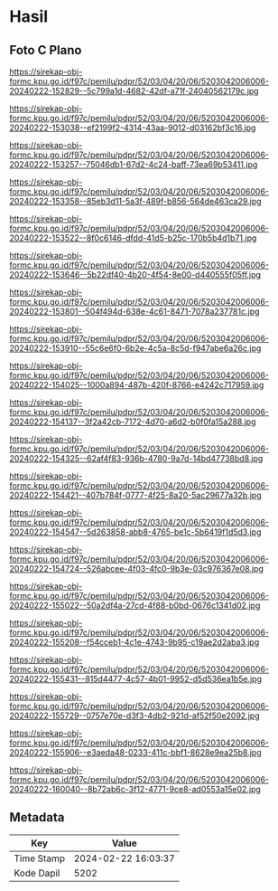 # Hasil

## Foto C Plano

https://sirekap-obj-formc.kpu.go.id/f97c/pemilu/pdpr/52/03/04/20/06/5203042006006-20240222-152829--5c799a1d-4682-42df-a71f-24040562179c.jpg

https://sirekap-obj-formc.kpu.go.id/f97c/pemilu/pdpr/52/03/04/20/06/5203042006006-20240222-153038--ef2199f2-4314-43aa-9012-d03162bf3c16.jpg

https://sirekap-obj-formc.kpu.go.id/f97c/pemilu/pdpr/52/03/04/20/06/5203042006006-20240222-153257--75046db1-67d2-4c24-baff-73ea69b53411.jpg

https://sirekap-obj-formc.kpu.go.id/f97c/pemilu/pdpr/52/03/04/20/06/5203042006006-20240222-153358--85eb3d11-5a3f-489f-b856-564de463ca29.jpg

https://sirekap-obj-formc.kpu.go.id/f97c/pemilu/pdpr/52/03/04/20/06/5203042006006-20240222-153522--8f0c6146-dfdd-41d5-b25c-170b5b4d1b71.jpg

https://sirekap-obj-formc.kpu.go.id/f97c/pemilu/pdpr/52/03/04/20/06/5203042006006-20240222-153646--5b22df40-4b20-4f54-8e00-d440555f05ff.jpg

https://sirekap-obj-formc.kpu.go.id/f97c/pemilu/pdpr/52/03/04/20/06/5203042006006-20240222-153801--504f494d-638e-4c61-8471-7078a237781c.jpg

https://sirekap-obj-formc.kpu.go.id/f97c/pemilu/pdpr/52/03/04/20/06/5203042006006-20240222-153910--55c6e6f0-6b2e-4c5a-8c5d-f947abe6a26c.jpg

https://sirekap-obj-formc.kpu.go.id/f97c/pemilu/pdpr/52/03/04/20/06/5203042006006-20240222-154025--1000a894-487b-420f-8766-e4242c717959.jpg

https://sirekap-obj-formc.kpu.go.id/f97c/pemilu/pdpr/52/03/04/20/06/5203042006006-20240222-154137--3f2a42cb-7172-4d70-a6d2-b0f0fa15a288.jpg

https://sirekap-obj-formc.kpu.go.id/f97c/pemilu/pdpr/52/03/04/20/06/5203042006006-20240222-154325--62af4f83-936b-4780-9a7d-14bd47738bd8.jpg

https://sirekap-obj-formc.kpu.go.id/f97c/pemilu/pdpr/52/03/04/20/06/5203042006006-20240222-154421--407b784f-0777-4f25-8a20-5ac29677a32b.jpg

https://sirekap-obj-formc.kpu.go.id/f97c/pemilu/pdpr/52/03/04/20/06/5203042006006-20240222-154547--5d263858-abb8-4765-be1c-5b6419f1d5d3.jpg

https://sirekap-obj-formc.kpu.go.id/f97c/pemilu/pdpr/52/03/04/20/06/5203042006006-20240222-154724--526abcee-4f03-4fc0-9b3e-03c976367e08.jpg

https://sirekap-obj-formc.kpu.go.id/f97c/pemilu/pdpr/52/03/04/20/06/5203042006006-20240222-155022--50a2df4a-27cd-4f88-b0bd-0676c1341d02.jpg

https://sirekap-obj-formc.kpu.go.id/f97c/pemilu/pdpr/52/03/04/20/06/5203042006006-20240222-155208--f54cceb1-4c1e-4743-9b95-c19ae2d2aba3.jpg

https://sirekap-obj-formc.kpu.go.id/f97c/pemilu/pdpr/52/03/04/20/06/5203042006006-20240222-155431--815d4477-4c57-4b01-9952-d5d536ea1b5e.jpg

https://sirekap-obj-formc.kpu.go.id/f97c/pemilu/pdpr/52/03/04/20/06/5203042006006-20240222-155729--0757e70e-d3f3-4db2-921d-af52f50e2092.jpg

https://sirekap-obj-formc.kpu.go.id/f97c/pemilu/pdpr/52/03/04/20/06/5203042006006-20240222-155906--e3aeda48-0233-411c-bbf1-8628e9ea25b8.jpg

https://sirekap-obj-formc.kpu.go.id/f97c/pemilu/pdpr/52/03/04/20/06/5203042006006-20240222-160040--8b72ab6c-3f12-4771-9ce8-ad0553a15e02.jpg


## Metadata

| Key        | Value               |
| ---------- | ------------------- |
| Time Stamp | 2024-02-22 16:03:37 |
| Kode Dapil | 5202                |



